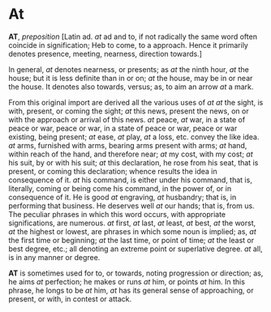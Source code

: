 # At

**AT**, _preposition_ \[Latin ad. _at_ ad and to, if not radically the same word often coincide in signification; Heb to come, to a approach. Hence it primarily denotes presence, meeting, nearness, direction towards.\]

In general, _at_ denotes nearness, or presents; as _at_ the ninth hour, _at_ the house; but it is less definite than in or on; _at_ the house, may be in or near the house. It denotes also towards, versus; as, to aim an arrow _at_ a mark.

From this original import are derived all the various uses of _at_ _at_ the sight, is with, present, or coming the sight; _at_ this news, present the news, on or with the approach or arrival of this news. _at_ peace, _at_ war, in a state of peace or war, peace or war, in a state of peace or war, peace or war existing, being present; _at_ ease, _at_ play, _at_ a loss, etc. convey the like idea. _at_ arms, furnished with arms, bearing arms present with arms; _at_ hand, within reach of the hand, and therefore near; _at_ my cost, with my cost; _at_ his suit, by or with his suit; _at_ this declaration, he rose from his seat, that is present, or coming this declaration; whence results the idea in consequence of it. _at_ his command, is either under his command, that is, literally, coming or being come his command, in the power of, or in consequence of it. He is good _at_ engraving, _at_ husbandry; that is, in performing that business. He deserves well _at_ our hands; that is, from us. The peculiar phrases in which this word occurs, with appropriate significations, are numerous. _at_ first, _at_ last, _at_ least, _at_ best, _at_ the worst, _at_ the highest or lowest, are phrases in which some noun is implied; as, _at_ the first time or beginning; _at_ the last time, or point of time; _at_ the least or best degree, etc.; all denoting an extreme point or superlative degree. _at_ all, is in any manner or degree.

**AT** is sometimes used for to, or towards, noting progression or direction; as, he aims _at_ perfection; he makes or runs _at_ him, or points _at_ him. In this phrase, he longs to be _at_ him, _at_ has its general sense of approaching, or present, or with, in contest or attack.